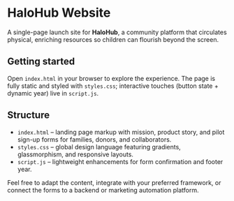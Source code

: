 # HaloHub Website

A single-page launch site for **HaloHub**, a community platform that circulates physical, enriching resources so children can flourish beyond the screen.

## Getting started

Open `index.html` in your browser to explore the experience. The page is fully static and styled with `styles.css`; interactive touches (button state + dynamic year) live in `script.js`.

## Structure

- `index.html` – landing page markup with mission, product story, and pilot sign-up forms for families, donors, and collaborators.
- `styles.css` – global design language featuring gradients, glassmorphism, and responsive layouts.
- `script.js` – lightweight enhancements for form confirmation and footer year.

Feel free to adapt the content, integrate with your preferred framework, or connect the forms to a backend or marketing automation platform.
